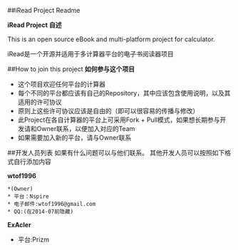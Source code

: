 ##iRead Project Readme 

**iRead Project 自述**

This is an open source eBook and multi-platform project for calculator. 

iRead是一个开源并适用于多计算器平台的电子书阅读器项目


##How to join this project
**如何参与这个项目**

* 这个项目欢迎任何平台的计算器
* 每个不同的平台都应该有自己的Repository，其中应该包含使用说明，以及其适用的许可协议
* 原则上这些许可协议应该是自由的（即可以很容易的传播与修改）
* 此Project在各自计算器的平台上可采用Fork + Pull模式，如果想长期参与开发请和Owner联系，以便加入对应的Team
* 如果需要加入新的平台，请与Owner联系

##开发人员列表
如果有什么问题可以与他们联系。
其他开发人员可以按照如下格式自行添加内容

**wtof1996**
    
    *(Owner) 
    * 平台：Nspire
    * 电子邮件:wtof1996@gmail.com
    * QQ:(在2014-07前隐藏)
**ExAcler**

   * 平台:Prizm
